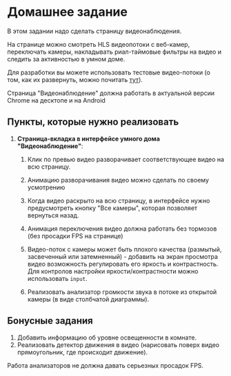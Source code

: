 # Домашнее задание

В этом задании надо сделать страницу видеонаблюдения.

На странице можно смотреть HLS видеопотоки с веб-камер, переключать камеры,
накладывать риал-таймовые фильтры на видео и следить за активностью в умном доме.

Для разработки вы можете использовать тестовые видео-потоки
(о том, как их развернуть, можно почитать [тут](streams/README.md)).

Страница "Видеонаблюдение" должна работать в актуальной версии Chrome на десктопе и
на Android

## Пункты, которые нужно реализовать

1. **Страница-вкладка в интерфейсе умного дома "Видеонаблюдение"**:
    1. Клик по превью видео разворачивает соответствующее видео на всю страницу.
    
    2. Анимацию разворачивания видео можно сделать по своему усмотрению
    
    3. Когда видео раскрыто на всю страницу, в интерфейсе нужно предусмотреть кнопку
    "Все камеры", которая позволяет вернуться назад.
    
    4. Анимация переключения видео должна работать без тормозов (без просадки FPS на странице)

    5. Видео-поток с камеры может быть плохого качества (размытый, засвеченный или затемненный) - добавить на экран просмотра видео
    возможность регулировать его яркость и контрастность. Для контролов настройки яркости/контрастности можно использовать `input`.

    6. Реализовать анализатор громкости звука в потоке из открытой камеры (в виде столбчатой диаграммы).

## Бонусные задания

1. Добавить информацию об уровне освещенности в комнате.
2. Реализовать детектор движения в видео (нарисовать поверх видео прямоугольник, где происходит движение).

Работа анализаторов не должна давать серьезных просадок FPS.
